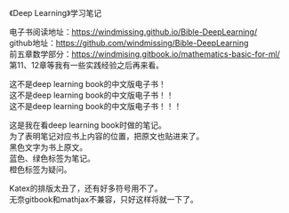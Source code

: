 《Deep Learning》学习笔记 

电子书阅读地址：https://windmissing.github.io/Bible-DeepLearning/  
github地址：https://github.com/windmissing/Bible-DeepLearning  
前五章数学部分：https://windmising.gitbook.io/mathematics-basic-for-ml/  
第11、12章等我有一些实践经验之后再来看。  

这不是deep learning book的中文版电子书！  
这不是deep learning book的中文版电子书！！  
这不是deep learning book的中文版电子书！！！

这是我在看deep learning book时做的笔记。  
为了表明笔记对应书上内容的位置，把原文也贴进来了。  
黑色文字为书上原文。  
蓝色、绿色标签为笔记。  
橙色标签为疑问。  

Katex的排版太丑了，还有好多符号用不了。  
无奈gitbook和mathjax不兼容，只好这样将就一下了。  